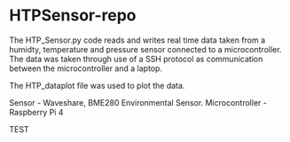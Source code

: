 # HTPSensor-repo

The HTP_Sensor.py code reads and writes real time data taken from a humidty, temperature and pressure sensor connected to a microcontroller. The data was taken through use of a SSH protocol as communication between the microcontroller and a laptop.

The HTP_dataplot file was used to plot the data.

Sensor - Waveshare, BME280 Environmental Sensor.
Microcontroller - Raspberry Pi 4

TEST

